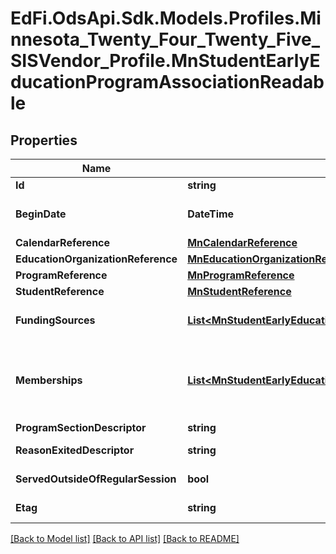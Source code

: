 # EdFi.OdsApi.Sdk.Models.Profiles.Minnesota_Twenty_Four_Twenty_Five_SISVendor_Profile.MnStudentEarlyEducationProgramAssociationReadable

## Properties

Name | Type | Description | Notes
------------ | ------------- | ------------- | -------------
**Id** | **string** |  | [optional] 
**BeginDate** | **DateTime** | The earliest date the student is involved with the program. Typically, this is the date the student becomes eligible for the program. | 
**CalendarReference** | [**MnCalendarReference**](MnCalendarReference.md) |  | [optional] 
**EducationOrganizationReference** | [**MnEducationOrganizationReference**](MnEducationOrganizationReference.md) |  | 
**ProgramReference** | [**MnProgramReference**](MnProgramReference.md) |  | 
**StudentReference** | [**MnStudentReference**](MnStudentReference.md) |  | 
**FundingSources** | [**List&lt;MnStudentEarlyEducationProgramAssociationFundingSourceReadable&gt;**](MnStudentEarlyEducationProgramAssociationFundingSourceReadable.md) | An unordered collection of studentEarlyEducationProgramAssociationFundingSources. Funding source. | [optional] 
**Memberships** | [**List&lt;MnStudentEarlyEducationProgramAssociationMembershipReadable&gt;**](MnStudentEarlyEducationProgramAssociationMembershipReadable.md) | An unordered collection of studentEarlyEducationProgramAssociationMemberships. Entity containing Attendance Days or Hours, Membership Days or Hours, Percent Enrolled and flag indicated whether reported Membership and Attendance includes Days or Hours. | [optional] 
**ProgramSectionDescriptor** | **string** | Descriptor of the program section. | [optional] 
**ReasonExitedDescriptor** | **string** | The reason the child left the Program within a school or district. | [optional] 
**ServedOutsideOfRegularSession** | **bool** | Indicates whether the Student received services during the summer session or between sessions. | [optional] 
**Etag** | **string** | A unique system-generated value that identifies the version of the resource. | [optional] 

[[Back to Model list]](../README.md#documentation-for-models) [[Back to API list]](../README.md#documentation-for-api-endpoints) [[Back to README]](../README.md)


